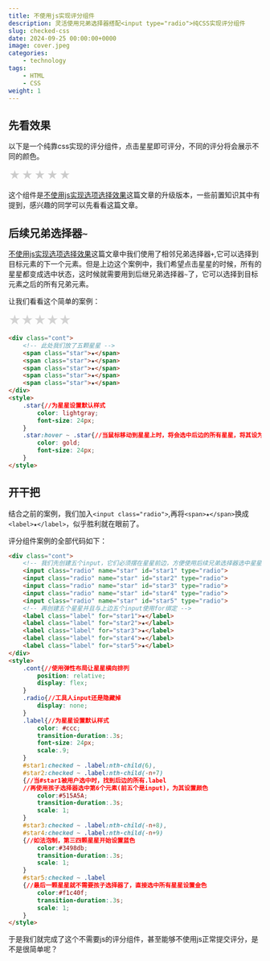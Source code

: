 ```yaml
---
title: 不使用js实现评分组件
description: 灵活使用兄弟选择器搭配<input type="radio">纯CSS实现评分组件
slug: checked-css
date: 2024-09-25 00:00:00+0000
image: cover.jpeg
categories:
    - technology
tags:
    - HTML
    - CSS
weight: 1
---
```

## 先看效果
以下是一个纯靠css实现的评分组件，点击星星即可评分，不同的评分将会展示不同的颜色。
<div class="cont">
    <input class="radio" name="star" id="star1" type="radio">
    <input class="radio" name="star" id="star2" type="radio">
    <input class="radio" name="star" id="star3" type="radio">
    <input class="radio" name="star" id="star4" type="radio">
    <input class="radio" name="star" id="star5" type="radio">
    <label class="label" for="star1">★</label>
    <label class="label" for="star2">★</label>
    <label class="label" for="star3">★</label>
    <label class="label" for="star4">★</label>
    <label class="label" for="star5">★</label>
</div>
<style>
    .cont{
        position: relative;
        display: flex;
    }
    .radio{
        display: none;
    }
    .label{
        color: #ccc;
        transition-duration:.3s;
        font-size: 24px;
        scale:.9;
    }
    #star1:checked ~ .label:nth-child(6),
    #star2:checked ~ .label:nth-child(-n+7)
    {
        color:#515A5A;
        transition-duration:.3s;
        scale: 1;
    }
    #star3:checked ~ .label:nth-child(-n+8),
    #star4:checked ~ .label:nth-child(-n+9){
        color:#3498db;
        transition-duration:.3s;
        scale: 1;
    }
    #star5:checked ~ .label{
        color:#f1c40f;
        transition-duration:.3s;
        scale: 1;
    }
</style>

这个组件是[不使用js实现选项选择效果](https://blog.zhoujump.club/p/checked-css/)这篇文章的升级版本，一些前置知识其中有提到，感兴趣的同学可以先看看这篇文章。

## 后续兄弟选择器`~`
[不使用js实现选项选择效果](https://blog.zhoujump.club/p/checked-css/)这篇文章中我们使用了相邻兄弟选择器`+`,它可以选择到目标元素的下一个元素。但是上边这个案例中，我们希望点击星星的时候，所有的星星都变成选中状态，这时候就需要用到后继兄弟选择器`~`了，它可以选择到目标元素之后的所有兄弟元素。

让我们看看这个简单的案例：

<div class="cont">
    <span class="star">★</span>
    <span class="star">★</span>
    <span class="star">★</span>
    <span class="star">★</span>
    <span class="star">★</span>
</div>
<style>
    .star{
        color: lightgray;
        font-size: 24px;
    }
    .star:hover ~ .star{
        color: gold;
        font-size: 24px;
    }
</style>

```html
<div class="cont">
    <!-- 此处我们放了五颗星星 -->
    <span class="star">★</span>
    <span class="star">★</span>
    <span class="star">★</span>
    <span class="star">★</span>
    <span class="star">★</span>
</div>
<style>
    .star{//为星星设置默认样式
        color: lightgray;
        font-size: 24px;
    }
    .star:hover ~ .star{//当鼠标移动到星星上时，将会选中后边的所有星星，将其设为金色
        color: gold;
        font-size: 24px;
    }
</style>
```
## 开干把
结合之前的案例，我们加入`<input class="radio">`,再将`<span>★</span>`换成`<label>★</label>`，似乎胜利就在眼前了。

评分组件案例的全部代码如下：
```html
<div class="cont">
    <!-- 我们先创建五个input，它们必须摆在星星前边，方便使用后续兄弟选择器选中星星 -->
    <input class="radio" name="star" id="star1" type="radio">
    <input class="radio" name="star" id="star2" type="radio">
    <input class="radio" name="star" id="star3" type="radio">
    <input class="radio" name="star" id="star4" type="radio">
    <input class="radio" name="star" id="star5" type="radio">
    <!-- 再创建五个星星并且与上边五个input使用for绑定 -->
    <label class="label" for="star1">★</label>
    <label class="label" for="star2">★</label>
    <label class="label" for="star3">★</label>
    <label class="label" for="star4">★</label>
    <label class="label" for="star5">★</label>
</div>
<style>
    .cont{//使用弹性布局让星星横向排列
        position: relative;
        display: flex;
    }
    .radio{//工具人input还是隐藏掉
        display: none;
    }
    .label{//为星星设置默认样式
        color: #ccc;
        transition-duration:.3s;
        font-size: 24px;
        scale:.9;
    }
    #star1:checked ~ .label:nth-child(6),
    #star2:checked ~ .label:nth-child(-n+7)
    {//当#star1被用户选中时，找到后边的所有.label
    //再使用孩子选择器选中第6个元素(前五个是input)，为其设置颜色
        color:#515A5A;
        transition-duration:.3s;
        scale: 1;
    }
    #star3:checked ~ .label:nth-child(-n+8),
    #star4:checked ~ .label:nth-child(-n+9)
    {//如法泡制，第三四颗星星开始设置蓝色
        color:#3498db;
        transition-duration:.3s;
        scale: 1;
    }
    #star5:checked ~ .label
    {//最后一颗星星就不需要孩子选择器了，直接选中所有星星设置金色
        color:#f1c40f;
        transition-duration:.3s;
        scale: 1;
    }
</style>
```

于是我们就完成了这个不需要js的评分组件，甚至能够不使用js正常提交评分，是不是很简单呢？
